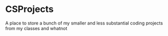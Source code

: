 # CSProjects
A place to store a bunch of my smaller and less substantial coding projects from my classes and whatnot 

